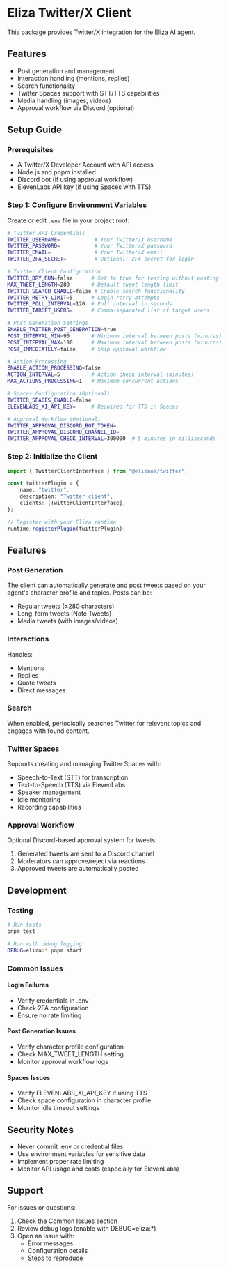 # Eliza Twitter/X Client

This package provides Twitter/X integration for the Eliza AI agent.

## Features

- Post generation and management
- Interaction handling (mentions, replies)
- Search functionality
- Twitter Spaces support with STT/TTS capabilities
- Media handling (images, videos)
- Approval workflow via Discord (optional)

## Setup Guide

### Prerequisites

- A Twitter/X Developer Account with API access
- Node.js and pnpm installed
- Discord bot (if using approval workflow)
- ElevenLabs API key (if using Spaces with TTS)

### Step 1: Configure Environment Variables

Create or edit `.env` file in your project root:

```bash
# Twitter API Credentials
TWITTER_USERNAME=           # Your Twitter/X username
TWITTER_PASSWORD=           # Your Twitter/X password
TWITTER_EMAIL=              # Your Twitter/X email
TWITTER_2FA_SECRET=         # Optional: 2FA secret for login

# Twitter Client Configuration
TWITTER_DRY_RUN=false      # Set to true for testing without posting
MAX_TWEET_LENGTH=280       # Default tweet length limit
TWITTER_SEARCH_ENABLE=false # Enable search functionality
TWITTER_RETRY_LIMIT=5      # Login retry attempts
TWITTER_POLL_INTERVAL=120  # Poll interval in seconds
TWITTER_TARGET_USERS=      # Comma-separated list of target users

# Post Generation Settings
ENABLE_TWITTER_POST_GENERATION=true
POST_INTERVAL_MIN=90       # Minimum interval between posts (minutes)
POST_INTERVAL_MAX=180      # Maximum interval between posts (minutes)
POST_IMMEDIATELY=false     # Skip approval workflow

# Action Processing
ENABLE_ACTION_PROCESSING=false
ACTION_INTERVAL=5          # Action check interval (minutes)
MAX_ACTIONS_PROCESSING=1   # Maximum concurrent actions

# Spaces Configuration (Optional)
TWITTER_SPACES_ENABLE=false
ELEVENLABS_XI_API_KEY=     # Required for TTS in Spaces

# Approval Workflow (Optional)
TWITTER_APPROVAL_DISCORD_BOT_TOKEN=
TWITTER_APPROVAL_DISCORD_CHANNEL_ID=
TWITTER_APPROVAL_CHECK_INTERVAL=300000  # 5 minutes in milliseconds
```

### Step 2: Initialize the Client

```typescript
import { TwitterClientInterface } from "@elizaos/twitter";

const twitterPlugin = {
    name: "twitter",
    description: "Twitter client",
    clients: [TwitterClientInterface],
};

// Register with your Eliza runtime
runtime.registerPlugin(twitterPlugin);
```

## Features

### Post Generation

The client can automatically generate and post tweets based on your agent's character profile and topics. Posts can be:
- Regular tweets (≤280 characters)
- Long-form tweets (Note Tweets)
- Media tweets (with images/videos)

### Interactions

Handles:
- Mentions
- Replies
- Quote tweets
- Direct messages

### Search

When enabled, periodically searches Twitter for relevant topics and engages with found content.

### Twitter Spaces

Supports creating and managing Twitter Spaces with:
- Speech-to-Text (STT) for transcription
- Text-to-Speech (TTS) via ElevenLabs
- Speaker management
- Idle monitoring
- Recording capabilities

### Approval Workflow

Optional Discord-based approval system for tweets:
1. Generated tweets are sent to a Discord channel
2. Moderators can approve/reject via reactions
3. Approved tweets are automatically posted

## Development

### Testing

```bash
# Run tests
pnpm test

# Run with debug logging
DEBUG=eliza:* pnpm start
```

### Common Issues

#### Login Failures
- Verify credentials in .env
- Check 2FA configuration
- Ensure no rate limiting

#### Post Generation Issues
- Verify character profile configuration
- Check MAX_TWEET_LENGTH setting
- Monitor approval workflow logs

#### Spaces Issues
- Verify ELEVENLABS_XI_API_KEY if using TTS
- Check space configuration in character profile
- Monitor idle timeout settings

## Security Notes

- Never commit .env or credential files
- Use environment variables for sensitive data
- Implement proper rate limiting
- Monitor API usage and costs (especially for ElevenLabs)

## Support

For issues or questions:
1. Check the Common Issues section
2. Review debug logs (enable with DEBUG=eliza:*)
3. Open an issue with:
   - Error messages
   - Configuration details
   - Steps to reproduce
